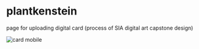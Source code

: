 # plantkenstein
page for uploading digital card (process of SIA digital art capstone design)

![card mobile](https://github.com/LJS0714/plantkenstein/assets/109053223/125f22f2-d7ab-4fc9-ad78-78ba26d623f4)
